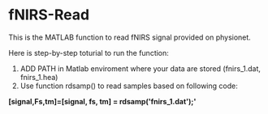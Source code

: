 # fNIRS-Read
This is the MATLAB function to read fNIRS signal provided on physionet.

Here is step-by-step toturial to run the function:

1. ADD PATH in Matlab enviroment where your data are stored (fnirs_1.dat, fnirs_1.hea)
2. Use function rdsamp() to read samples based on following code: 

**[signal,Fs,tm]=[signal, fs, tm] = rdsamp('fnirs_1.dat');'**

            
         
 
